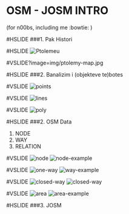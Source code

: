 # OSM - JOSM INTRO 
(for n00bs, including me :bowtie: )

#HSLIDE
###1. Pak Histori 

#HSLIDE
![Ptolemeu](img/ptolemy.png)

#VSLIDE?image=img/ptolemy-map.jpg

#HSLIDE
###2. Banalizim i (objekteve te)botes

#VSLIDE
![points](img/points.png)

#VSLIDE
![lines](img/lines.png)

#VSLIDE
![poly](img/poly.png)

#HSLIDE
###2. OSM Data 
1. NODE
2. WAY
3. RELATION

#VSLIDE
![node](img/node.png)
![node-example](img/node-example.png)

#VSLIDE
![one-way](img/one-way.png)
![way-example](img/way-example.png)

#VSLIDE
![closed-way](img/closed-way.png)
![closed-way](img/closed-way-example.png)

#VSLIDE
![area](img/area.png)
![area-example](img/area-example.png)

#HSLIDE
###3. JOSM

